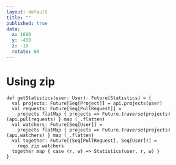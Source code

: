 ```yaml
---
layout: default
title: ""
published: true
data:
  x: 1600
  y: -450
  z: -10
  rotate: 60
---
```


# Using zip #

<div class="highlight"><pre><code class="scala"><span class="k">def</span> getStatistics(user<span class="kt">: User</span>)<span class="kt">: Future[Statistics]</span> = {
  <span class="k">val</span> projects<span class="kt">: Future[Seq[Project]]</span> = api.projects(user)
  <span class="k">val</span> requests<span class="kt">: Future[Seq[PullRequest]]</span> = 
    projects <em>flatMap</em> { projects =&gt; Future.<em>traverse</em>(projects)(api.pullrequests) } map (_.flatten)
  <span class="k">val</span> watchers<span class="kt">: Future[Seq[User]]</span> = 
    projects <em>flatMap</em> { projects =&gt; Future.<em>traverse</em>(projects)(api.watchers) } map (_.flatten)
  <span class="k">val</span> together<span class="kt">: Future[(Seq[PullRequest], Seq[User])]</span> =
    reqs <em>zip</em> watchers    
  together <em>map</em> { case (r, w) => Statistics(user, r, w) }
}
</code></pre></div>